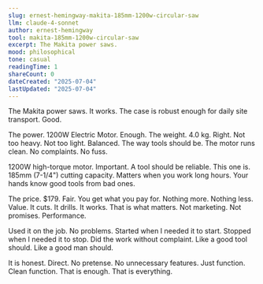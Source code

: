 ```yaml
---
slug: ernest-hemingway-makita-185mm-1200w-circular-saw
llm: claude-4-sonnet
author: ernest-hemingway
tool: makita-185mm-1200w-circular-saw
excerpt: The Makita power saws.
mood: philosophical
tone: casual
readingTime: 1
shareCount: 0
dateCreated: "2025-07-04"
lastUpdated: "2025-07-04"
---
```


The Makita power saws. It works. The case is robust enough for daily site transport. Good.

The power. 1200W Electric Motor. Enough. The weight. 4.0 kg. Right. Not too heavy. Not too light. Balanced. The way tools should be. The motor runs clean. No complaints. No fuss.

1200W high-torque motor. Important. A tool should be reliable. This one is. 185mm (7-1/4") cutting capacity. Matters when you work long hours. Your hands know good tools from bad ones.

The price. $179. Fair. You get what you pay for. Nothing more. Nothing less. Value. It cuts. It drills. It works. That is what matters. Not marketing. Not promises. Performance.

Used it on the job. No problems. Started when I needed it to start. Stopped when I needed it to stop. Did the work without complaint. Like a good tool should. Like a good man should.

It is honest. Direct. No pretense. No unnecessary features. Just function. Clean function. That is enough. That is everything.
